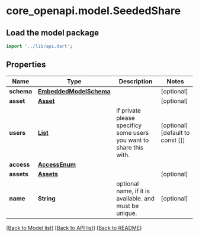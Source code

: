 # core_openapi.model.SeededShare

## Load the model package
```dart
import '../lib/api.dart';
```

## Properties
Name | Type | Description | Notes
------------ | ------------- | ------------- | -------------
**schema** | [**EmbeddedModelSchema**](EmbeddedModelSchema.md) |  | [optional] 
**asset** | [**Asset**](Asset.md) |  | [optional] 
**users** | [**List<SeededUser>**](SeededUser.md) | if private please specificy some users you want to share this with. | [optional] [default to const []]
**access** | [**AccessEnum**](AccessEnum.md) |  | 
**assets** | [**Assets**](Assets.md) |  | [optional] 
**name** | **String** | optional name, if it is available. and must be unique. | [optional] 

[[Back to Model list]](../README.md#documentation-for-models) [[Back to API list]](../README.md#documentation-for-api-endpoints) [[Back to README]](../README.md)


